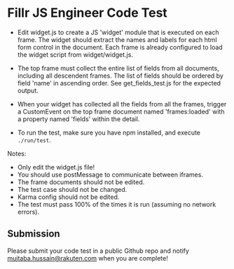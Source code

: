 # Fillr JS Engineer Code Test

- Edit widget.js to create a JS 'widget' module that is executed on each frame. The widget should extract the names and labels for each html form control in the document. Each frame is already configured to load the widget script from widget/widget.js.

- The top frame must collect the entire list of fields from all documents, including all descendent frames. The list of fields should be ordered by field 'name' in ascending order. See get_fields_test.js for the expected output.

- When your widget has collected all the fields from all the frames, trigger a CustomEvent on the top frame document named 'frames:loaded' with a property named 'fields' within the detail.

- To run the test, make sure you have npm installed, and execute `./run/test`.

Notes:

- Only edit the widget.js file!
- You should use postMessage to communicate between iframes.
- The frame documents should not be edited.
- The test case should not be changed.
- Karma config should not be edited.
- The test must pass 100% of the times it is run (assuming no network errors).

## Submission

Please submit your code test in a public Github repo and notify mujtaba.hussain@rakuten.com when you are complete!